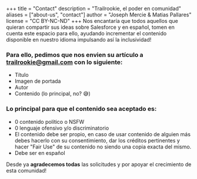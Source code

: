 +++
title = "Contact"
description = "Trailrookie, el poder en comunidad"
aliases = ["about-us", "contact"]
author = "Joseph Mercie & Matias Pallares"
license = "CC BY-NC-ND"
+++
Nos encantaría que todos aquellos que quieran compartir sus ideas sobre Salesforce y en español, tomen en cuenta este espacio para ello, ayudando incrementar el contenido disponible en nuestro idioma impulsando así la inclusividad!

### **Para ello, pedimos que nos envien su artículo a trailrookie@gmail.com con lo siguiente:**

- Título
- Imagen de portada
- Autor
- Contenido (lo principal, no? 😅)

### **Lo principal para que el contenido sea aceptado es:**

- 0 contenido político o NSFW
- 0 lenguaje ofensivo y/o discriminatorio
- El contenido debe ser propio, en caso de usar contenido de alguien más debes hacerlo con su consentimiento, dar los créditos pertinentes y hacer "Fair Use" de su contenido no siendo una copia exacta del mismo.
- Debe ser en español

Desde ya **agradecemos todas** las solicitudes y por apoyar el crecimiento de esta comunidad!